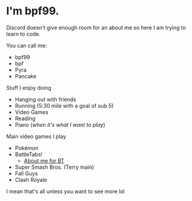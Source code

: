# I'm bpf99. 

Discord doesn't give enough room for an about me so here I am trying to learn to code.

You can call me:
- bpf99
- bpf
- Pyra
- Pancake

Stuff I enjoy doing
- Hanging out with friends
- Running (5:30 mile with a goal of sub 5)
- Video Games
- Reading
- Piano (_when it's what I want to play_)

Main video games I play
- Pokémon
- BattleTabs!
  - [About me for BT](bpf99.github.io/Battletabs)
- Super Smash Bros. (Terry main)
- Fall Guys
- Clash Royale

I mean that's all unless you want to see more lol 


